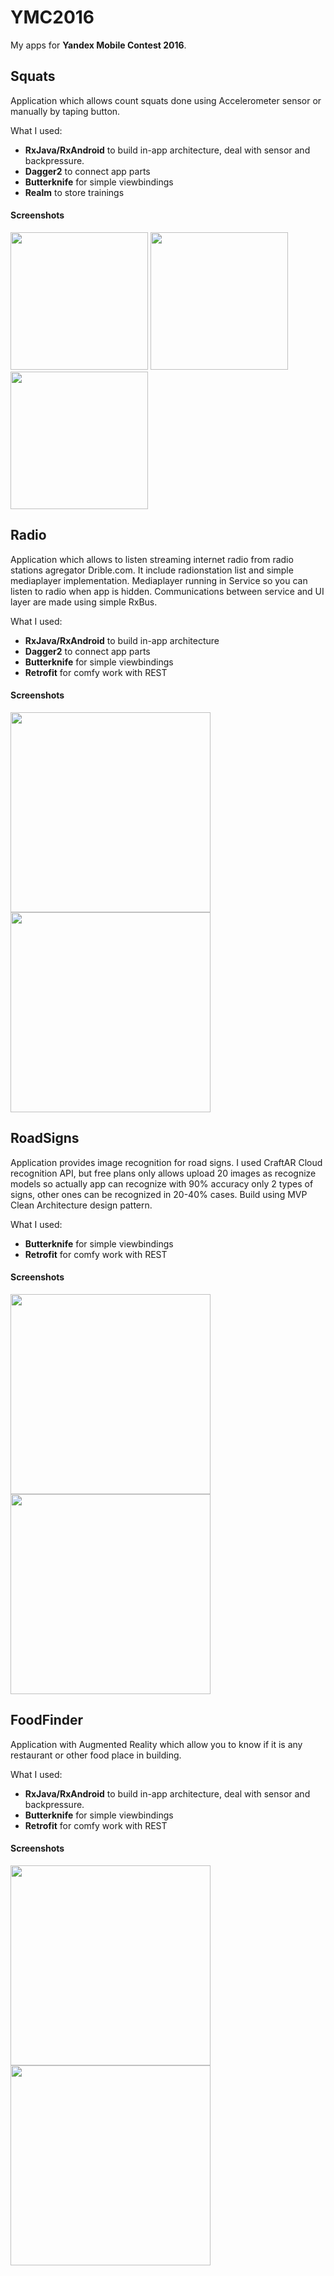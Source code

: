 # YMC2016
My apps for **Yandex Mobile Contest 2016**. 

## Squats
Application which allows count squats done using Accelerometer sensor or manually by taping button.

What I used: 
* **RxJava/RxAndroid** to build in-app architecture, deal with sensor and backpressure.
* **Dagger2** to connect app parts
* **Butterknife** for simple viewbindings
* **Realm** to store trainings

#### Screenshots

<img src="art/squats_1.png" width="220" />
<img src="art/squats_2.png" width="220" />
<img src="art/squats_3.png" width="220" />


## Radio
Application which allows to listen streaming internet radio from radio stations agregator Drible.com. It include radionstation list and simple mediaplayer implementation. Mediaplayer running in Service so you can listen to radio when app is hidden. Communications between service and UI layer are made using simple RxBus.


What I used: 
* **RxJava/RxAndroid** to build in-app architecture
* **Dagger2** to connect app parts
* **Butterknife** for simple viewbindings
* **Retrofit** for comfy work with REST

#### Screenshots
<img src="art/radio_1.png" width="320" />
<img src="art/radio_2.png" width="320" />



## RoadSigns
Application provides image recognition for road signs. I used CraftAR Cloud recognition API, but free plans only allows upload 20 images as recognize models so actually app can recognize with 90% accuracy only 2 types of signs, other ones can be recognized in 20-40% cases. Build using MVP Clean Architecture design pattern.

What I used: 
* **Butterknife** for simple viewbindings
* **Retrofit** for comfy work with REST

#### Screenshots
<img src="art/signs_1.png" width="320" />
<img src="art/signs_2.png" width="320" />


## FoodFinder
Application with Augmented Reality which allow you to know if it is any restaurant or other food place in building. 

What I used: 
* **RxJava/RxAndroid** to build in-app architecture, deal with sensor and backpressure.
* **Butterknife** for simple viewbindings
* **Retrofit** for comfy work with REST

#### Screenshots
<img src="art/food_1.png" width="320" />
<img src="art/food_2.png" width="320" />
